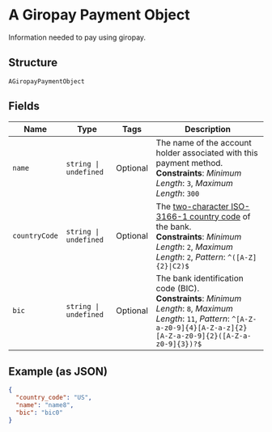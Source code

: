 
# A Giropay Payment Object

Information needed to pay using giropay.

## Structure

`AGiropayPaymentObject`

## Fields

| Name | Type | Tags | Description |
|  --- | --- | --- | --- |
| `name` | `string \| undefined` | Optional | The name of the account holder associated with this payment method.<br>**Constraints**: *Minimum Length*: `3`, *Maximum Length*: `300` |
| `countryCode` | `string \| undefined` | Optional | The [two-character ISO-3166-1 country code](/docs/integration/direct/rest/country-codes/) of the bank.<br>**Constraints**: *Minimum Length*: `2`, *Maximum Length*: `2`, *Pattern*: `^([A-Z]{2}\|C2)$` |
| `bic` | `string \| undefined` | Optional | The bank identification code (BIC).<br>**Constraints**: *Minimum Length*: `8`, *Maximum Length*: `11`, *Pattern*: `^[A-Z-a-z0-9]{4}[A-Z-a-z]{2}[A-Z-a-z0-9]{2}([A-Z-a-z0-9]{3})?$` |

## Example (as JSON)

```json
{
  "country_code": "US",
  "name": "name8",
  "bic": "bic0"
}
```


